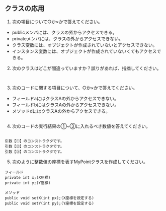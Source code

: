 ## クラスの応用
1. 次の項目について○か×かで答えてください。
 - publicメンバには、クラスの外からアクセスできる。
 - privateメンバには、クラスの外からアクセスできない。
 - クラス変数には、オブジェクトが作成されていないとアクセスできない。
 - インスタンス変数には、オブジェクトが作成されていないくてもアクセスできる。

2. 次のクラスはどこが間違っていますか？誤りがあれば、指摘してください。

~~~ Java

~~~

~~~ Java

~~~

3. 次のコードに関する項目について、○か×かで答えてください。
 - フィールドaにはクラスAの外からアクセスできない。
 - フィールドbにはクラスAの外からアクセスできない。
 - メソッドdにはクラスAの外からアクセスできる。

~~~ Java

~~~


4. 次のコードの実行結果の①~③に入れるべき数値を答えてください。

~~~ Java

~~~

~~~
引数【①】のコンストラクタです。
引数【②】のコンストラクタです。
引数【③】のコンストラクタです。
~~~

5. 次のように整数値の座標を表すMyPointクラスを作成してください。

~~~
フィールド
private int x;(X座標)
private int y;(Y座標)
~~~

~~~
メソッド
public void setX(int px);(X座標を設定する)
public void setY(int py);(Y座標を設定する)
~~~
